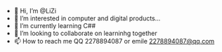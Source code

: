 - 👋 Hi, I’m @LiZi
- 👀 I’m interested in computer and digital products...
- 🌱 I’m currently learning C##
- 💞️ I’m looking to collaborate on learninhg together
- 📫 How to reach me QQ 2278894087 or emile 2278894087@qq.com

<!---
LiZi510524/LiZi510524 is a ✨ special ✨ repository because its `README.md` (this file) appears on your GitHub profile.
You can click the Preview link to take a look at your changes.
--->
